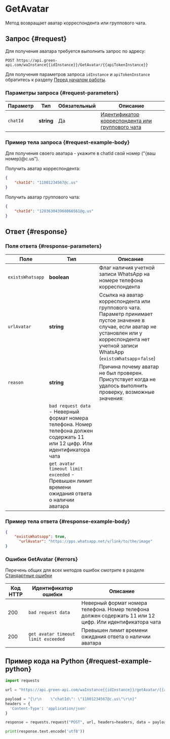 # GetAvatar

Метод возвращает аватар корреспондента или группового чата.

## Запрос {#request}

Для получения аватара требуется выполнить запрос по адресу:
```
POST https://api.green-api.com/waInstance{{idInstance}}/GetAvatar/{{apiTokenInstance}}
```

Для получения параметров запроса `idInstance` и `apiTokenInstance` обратитесь к разделу [Перед началом работы](../../before-start.md#parameters).

### Параметры запроса {#request-parameters}

Параметр | Тип | Обязательный | Описание
----- | ----- | ----- | -----
`chatId` | **string** | Да | [Идентификатор корреспондента или группового чата](../chat-id.md)

### Пример тела запроса {#request-example-body}

Для получения своего аватара - укажите в chatId свой номер ("{ваш номер}@c.us").

Получить аватар корреспондента:
```json
{
    "chatId": "11001234567@c.us"
}
```

Получить аватар группового чата:
```json
{
    "chatId": "120363043968066561@g.us"
}
```

## Ответ {#response}

### Поля ответа {#response-parameters}

Поле | Тип |  Описание
----- | ----- | ----- 
`existsWhatsapp` | **boolean** | Флаг наличия учетной записи WhatsApp на номере телефона корреспондента
`urlAvatar` | **string** | Ссылка на аватар корреспондента или группового чата. Параметр принимает пустое значение в случае, если аватар не установлен или у корреспондента нет учетной записи WhatsApp (`existsWhatsapp`=`false`)
`reason` | **string** | Причина почему аватар не был проверен. Присутствует когда не удалось выполнить проверку, возможные значения:
| | `bad request data` - Неверный формат номера телефона. Номер телефона должен содержать 11 или 12 цифр. Или идентификатора чата
| | `get avatar timeout limit exceeded` - Превышен лимит времени ожидания ответа о наличии аватара

### Пример тела ответа {#response-example-body}

```json
{
  	"existsWhatsapp": true,
 	  "urlAvatar": "https://pps.whatsapp.net/v/link/to/the/image"
}
```

### Ошибки GetAvatar {#errors}

Перечень общих для всех методов ошибок смотрите в разделе [Стандартные ошибки](../common-errors.md)

Код HTTP | Идентификатор ошибки | Описание
----- | ----- | -----
200|`bad request data`| Неверный формат номера телефона. Номер телефона должен содержать 11 или 12 цифр. Или идентификатора чата
200|`get avatar timeout limit exceeded`| Превышен лимит времени ожидания ответа о наличии аватара

## Пример кода на Python  {#request-example-python}

```python
import requests

url = "https://api.green-api.com/waInstance{{idInstance}}/getAvatar/{{apiTokenInstance}}"

payload = "{\r\n    \"chatId\": \"11001234567@c.us\"\r\n}"
headers = {
  'Content-Type': 'application/json'
}

response = requests.request("POST", url, headers=headers, data = payload)

print(response.text.encode('utf8'))
```